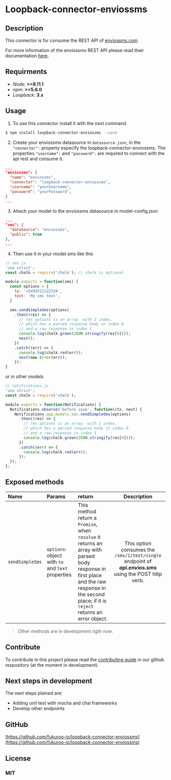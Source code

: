 # Loopback-connector-enviossms

## Description

This connector is for consume the REST API of [enviossms.com](http://enviossms.com)

For more information of the enviossms REST API please read their documentation [here](https://messaging-api.readme.io/).

## Requirments

- *Node*: **>=8.11.1**
- *npm*: **>=5.6.0**
- *Loopback*: **3.x**

## Usage

1. To use this connector install it with the next command
```bash
$ npm install loopback-connector-enviossms --save
```
2. Create your enviossms datasource in `datasource.json`, in the `"connector":` property especify the loopback-connector-enviossms. The properties `"username":` and `"password":` are required to connect with the api rest and consume it.
```json
...
"enviossms": {
  "name": "enviossms",
  "connector": "loopback-connector-enviossms",
  "username": "yourUsername",
  "password": "yourPassword",
}
...
```

3. Attach your model to the enviossms datasource in model-config.json
```json
...
"sms": {
  "dataSource": "enviossms",
  "public": true
},
...
```
4. Then use it in your model sms like this
```js
// sms.js
'use strict';
const chalk = require('chalk'); // chalk is optional

module.exports = function(sms) {
  const options = {
    to: '+5493511122334',
    text: 'My sms text',
  }

  sms.sendSimpleSms(options)
    .then((res) => {
      // res options is an array  with 2 index,
      // which has a parsed response body in index 0
      // and a raw response in index 1
      console.log(chalk.green(JSON.stringify(res[0])));
      next();
    })
    .catch((err) => {
      console.log(chalk.red(err));
      next(new Error(err));
    });
}
```

or in other models

```js
// notifications.js
'use strict';
const chalk = require('chalk');

module.exports = function(Notifications) {
  Notifications.observe('before save', function(ctx, next) {
    Notifications.app.models.sms.sendSimpleSms(options)
      .then((res) => {
        // res options is an array  with 2 index,
        // which has a parsed response body in index 0
        // and a raw response in index 1
        console.log(chalk.green(JSON.stringify(res[0])));
      })
      .catch((err) => {
        console.log(chalk.red(err));
      });
  });
};
```

## Exposed methods

| Name | Params | return | Description |
| :--- |  :---  |   :--- |     :---:   |
| `sendSimpleSms` | `options`: object with `to` and `text` properties | This method return a `Promise`, when `resolve` it returns an array with parsed body response in first place and the raw response in the second place; if it is `reject` returns an error object. | This option consumes the `/sms/1/text/single` endpoint of ***api.envios.sms*** using the POST http verb. |

> Other methods are in development rigth now.

## Contribute

To contribute in this project please read the [contributing guide](https://github.com/fukuroo-io/loopback-connector-enviossms) in our github respository (at the moment in development).

## Next steps in development

The next steps plained are:
- Adding unit test with mocha and chai frameworks
- Develop other endpoints

## GitHub

[https://github.com/fukuroo-io/loopback-connector-enviossms](https://github.com/fukuroo-io/loopback-connector-enviossms)

## License

### MIT